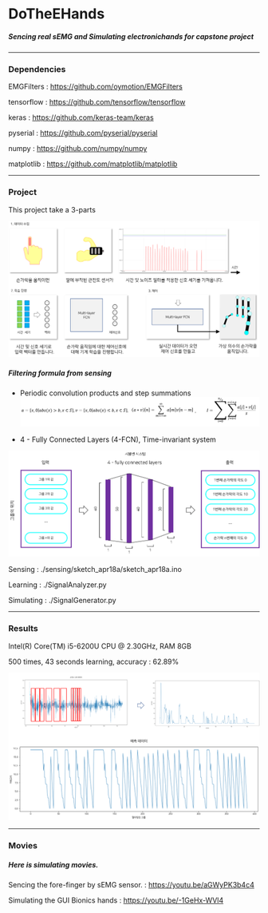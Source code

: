 # DoTheEHands

##### Sencing real sEMG and Simulating electronichands for capstone project

---

### Dependencies

EMGFilters : https://github.com/oymotion/EMGFilters

tensorflow : https://github.com/tensorflow/tensorflow

keras : https://github.com/keras-team/keras

pyserial : https://github.com/pyserial/pyserial

numpy : https://github.com/numpy/numpy

matplotlib : https://github.com/matplotlib/matplotlib

---

### Project

This project take a 3-parts

![dteh1](./imgs/dteh1.png)

##### Filtering formula from sensing

* Periodic convolution products and step summations
![dteh3](./imgs/dteh3.png)

* 4 - Fully Connected Layers (4-FCN), Time-invariant system

![dteh4](./imgs/dteh4.png)

Sensing : ./sensing/sketch_apr18a/sketch_apr18a.ino

Learning : ./SignalAnalyzer.py

Simulating : ./SignalGenerator.py

---

### Results

Intel(R) Core(TM) i5-6200U CPU @ 2.30GHz, RAM 8GB

500 times, 43 seconds learning, accuracy : 62.89%

![dteh2](./imgs/dteh2.png)

---

### Movies

##### Here is simulating movies.

Sencing the fore-finger by sEMG sensor. : https://youtu.be/aGWyPK3b4c4

Simulating the GUI Bionics hands : https://youtu.be/-1GeHx-WVl4